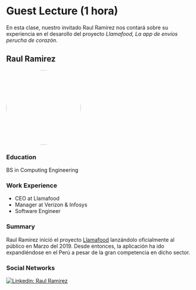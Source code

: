 # Guest Lecture (1 hora)

En esta clase, nuestro invitado Raul Ramírez nos contará sobre su experiencia en el desarollo del proyecto *Llamafood, La app de envíos perucha de corazón*.

## Raul Ramirez

  <a href="url"><img src="https://media-exp1.licdn.com/dms/image/C4E03AQEh3xkc-kPUDA/profile-displayphoto-shrink_800_800/0/1582256162728?e=1643846400&v=beta&t=jK9N5vDqXNb-1ws07TfC2ElCG2mHGWZu4xqLWMSiV5c" height="auto" width="200" style="border-radius:50%"></a>

### Education

BS in Computing Engineering 

### Work Experience

- CEO at Llamafood
- Manager at Verizon & Infosys
- Software Engineer

### Summary

Raul Ramirez inició el proyecto [Llamafood](https://llamafood.com/home) lanzándolo oficialmente al público en Marzo del 2019. Desde entonces, la aplicación ha ido expandiéndose en el Perú a pesar de la gran competencia en dicho sector.

### Social Networks

[![Linkedin: Raul Ramirez](https://img.shields.io/badge/-Raul-blue?style=flat-square&logo=Linkedin&logoColor=white&link=https://www.linkedin.com/in/raul-ramirez-a6b4a147/)](https://www.linkedin.com/in/raul-ramirez-a6b4a147/)


